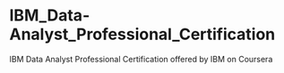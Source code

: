 # IBM_Data-Analyst_Professional_Certification
IBM Data Analyst Professional Certification offered by IBM on Coursera
